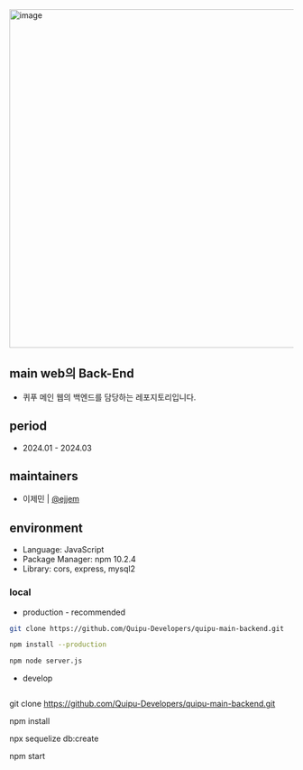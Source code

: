 <img width="600" alt="image" src="https://github.com/Quipu-Developers/.github/assets/147997324/9122451c-e0b1-41d3-a22c-5b1cb7eb49a1">

## main web의 Back-End
- 퀴푸 메인 웹의 백엔드를 담당하는 레포지토리입니다.

## period
- 2024.01 - 2024.03

## maintainers
- 이제민 | [@ejjem](https://github.com/ejjem)

## environment
- Language: JavaScript
- Package Manager: npm 10.2.4
- Library: cors, express, mysql2

### local
- production - recommended

```bash
git clone https://github.com/Quipu-Developers/quipu-main-backend.git

npm install --production

npm node server.js
```

- develop

  ```bash
git clone https://github.com/Quipu-Developers/quipu-main-backend.git

npm install

npx sequelize db:create

npm start
```